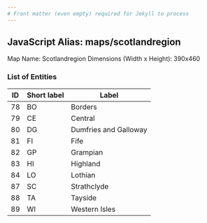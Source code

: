 ```yaml
---
# Front matter (even empty) required for Jekyll to process
---
```


## JavaScript Alias: maps/scotlandregion

Map Name: Scotlandregion
Dimensions (Width x Height): 390x460





### List of Entities

ID | Short label | Label
---|---|---|
78|BO|Borders
79|CE|Central
80|DG|Dumfries and Galloway
81|FI|Fife
82|GP|Grampian
83|HI|Highland
84|LO|Lothian
87|SC|Strathclyde
88|TA|Tayside
89|WI|Western Isles

